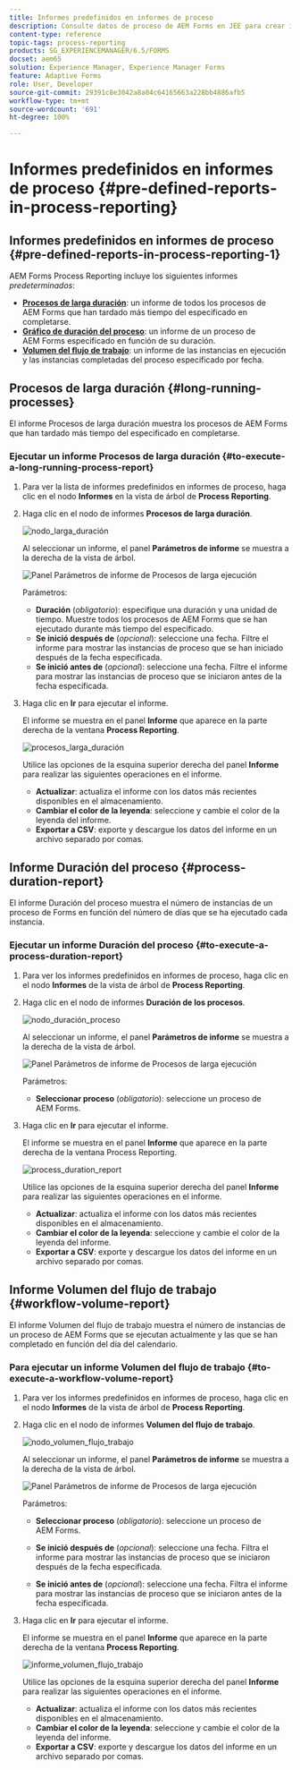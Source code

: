 ```yaml
---
title: Informes predefinidos en informes de proceso
description: Consulte datos de proceso de AEM Forms en JEE para crear informes sobre los procesos de larga duración, la duración de los procesos y el volumen del flujo de trabajo.
content-type: reference
topic-tags: process-reporting
products: SG_EXPERIENCEMANAGER/6.5/FORMS
docset: aem65
solution: Experience Manager, Experience Manager Forms
feature: Adaptive Forms
role: User, Developer
source-git-commit: 29391c8e3042a8a04c64165663a228bb4886afb5
workflow-type: tm+mt
source-wordcount: '691'
ht-degree: 100%

---
```


# Informes predefinidos en informes de proceso {#pre-defined-reports-in-process-reporting}

## Informes predefinidos en informes de proceso {#pre-defined-reports-in-process-reporting-1}

AEM Forms Process Reporting incluye los siguientes informes *predeterminados*:

* **[Procesos de larga duración](#long-running-processes)**: un informe de todos los procesos de AEM Forms que han tardado más tiempo del especificado en completarse.
* **[Gráfico de duración del proceso](#process-duration-report)**: un informe de un proceso de AEM Forms especificado en función de su duración.
* **[Volumen del flujo de trabajo](#workflow-volume-report)**: un informe de las instancias en ejecución y las instancias completadas del proceso especificado por fecha.

## Procesos de larga duración {#long-running-processes}

El informe Procesos de larga duración muestra los procesos de AEM Forms que han tardado más tiempo del especificado en completarse.

### Ejecutar un informe Procesos de larga duración {#to-execute-a-long-running-process-report}

1. Para ver la lista de informes predefinidos en informes de proceso, haga clic en el nodo **Informes** en la vista de árbol de **Process Reporting**.
1. Haga clic en el nodo de informes **Procesos de larga duración**.

   ![nodo_larga_duración](assets/long_running_node.png)

   Al seleccionar un informe, el panel **Parámetros de informe** se muestra a la derecha de la vista de árbol.

   ![Panel Parámetros de informe de Procesos de larga ejecución](assets/report_parameters_panel.png)

   Parámetros:

   * **Duración** (*obligatorio*): especifique una duración y una unidad de tiempo. Muestre todos los procesos de AEM Forms que se han ejecutado durante más tiempo del especificado.
   * **Se inició después de** (*opcional*): seleccione una fecha. Filtre el informe para mostrar las instancias de proceso que se han iniciado después de la fecha especificada.
   * **Se inició antes de** (*opcional*): seleccione una fecha. Filtre el informe para mostrar las instancias de proceso que se iniciaron antes de la fecha especificada.

1. Haga clic en **Ir** para ejecutar el informe.

   El informe se muestra en el panel **Informe** que aparece en la parte derecha de la ventana **Process Reporting**.

   ![procesos_larga_duración](assets/long_running_processes.png)

   Utilice las opciones de la esquina superior derecha del panel **Informe** para realizar las siguientes operaciones en el informe.

   * **Actualizar**: actualiza el informe con los datos más recientes disponibles en el almacenamiento.
   * **Cambiar el color de la leyenda**: seleccione y cambie el color de la leyenda del informe.
   * **Exportar a CSV**: exporte y descargue los datos del informe en un archivo separado por comas.

## Informe Duración del proceso  {#process-duration-report}

El informe Duración del proceso muestra el número de instancias de un proceso de Forms en función del número de días que se ha ejecutado cada instancia.

### Ejecutar un informe Duración del proceso {#to-execute-a-process-duration-report}

1. Para ver los informes predefinidos en informes de proceso, haga clic en el nodo **Informes** de la vista de árbol de **Process Reporting**.
1. Haga clic en el nodo de informes **Duración de los procesos**.

   ![nodo_duración_proceso](assets/process_duration_node.png)

   Al seleccionar un informe, el panel **Parámetros de informe** se muestra a la derecha de la vista de árbol.

   ![Panel Parámetros de informe de Procesos de larga ejecución](assets/process_duration_params.png)

   Parámetros:

   * **Seleccionar proceso** (*obligatorio*): seleccione un proceso de AEM Forms.

1. Haga clic en **Ir** para ejecutar el informe.

   El informe se muestra en el panel **Informe** que aparece en la parte derecha de la ventana Process Reporting.

   ![process_duration_report](assets/process_duration_report.png)

   Utilice las opciones de la esquina superior derecha del panel **Informe** para realizar las siguientes operaciones en el informe.

   * **Actualizar**: actualiza el informe con los datos más recientes disponibles en el almacenamiento.
   * **Cambiar el color de la leyenda**: seleccione y cambie el color de la leyenda del informe.
   * **Exportar a CSV**: exporte y descargue los datos del informe en un archivo separado por comas.

## Informe Volumen del flujo de trabajo {#workflow-volume-report}

El informe Volumen del flujo de trabajo muestra el número de instancias de un proceso de AEM Forms que se ejecutan actualmente y las que se han completado en función del día del calendario.

### Para ejecutar un informe Volumen del flujo de trabajo {#to-execute-a-workflow-volume-report}

1. Para ver los informes predefinidos en informes de proceso, haga clic en el nodo **Informes** de la vista de árbol de **Process Reporting**.
1. Haga clic en el nodo de informes **Volumen del flujo de trabajo**.

   ![nodo_volumen_flujo_trabajo](assets/workflow_volume_node.png)

   Al seleccionar un informe, el panel **Parámetros de informe** se muestra a la derecha de la vista de árbol.

   ![Panel Parámetros de informe de Procesos de larga ejecución](assets/workflow_volume_params.png)

   Parámetros:

   * **Seleccionar proceso** (*obligatorio*): seleccione un proceso de AEM Forms.

   * **Se inició después de** (*opcional*): seleccione una fecha. Filtra el informe para mostrar las instancias de proceso que se iniciaron después de la fecha especificada.

   * **Se inició antes de** (*opcional*): seleccione una fecha. Filtra el informe para mostrar las instancias de proceso que se iniciaron antes de la fecha especificada.

1. Haga clic en **Ir** para ejecutar el informe.

   El informe se muestra en el panel **Informe** que aparece en la parte derecha de la ventana **Process Reporting**.

   ![informe_volumen_flujo_trabajo](assets/workflow_volume_report.png)

   Utilice las opciones de la esquina superior derecha del panel **Informe** para realizar las siguientes operaciones en el informe.

   * **Actualizar**: actualiza el informe con los datos más recientes disponibles en el almacenamiento.
   * **Cambiar el color de la leyenda**: seleccione y cambie el color de la leyenda del informe.
   * **Exportar a CSV**: exporte y descargue los datos del informe en un archivo separado por comas.
